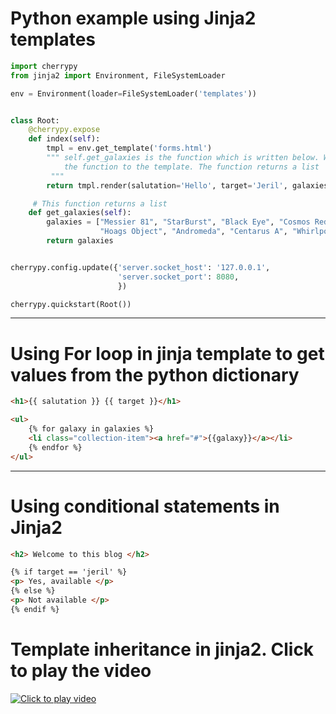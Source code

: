 # Python example using Jinja2 templates 

```python
import cherrypy
from jinja2 import Environment, FileSystemLoader

env = Environment(loader=FileSystemLoader('templates'))


class Root:
    @cherrypy.expose
    def index(self):
        tmpl = env.get_template('forms.html')
        """ self.get_galaxies is the function which is written below. We are also passing
            the function to the template. The function returns a list
         """
        return tmpl.render(salutation='Hello', target='Jeril', galaxies=self.get_galaxies())

     # This function returns a list
    def get_galaxies(self):
        galaxies = ["Messier 81", "StarBurst", "Black Eye", "Cosmos Redshift", "Sombrero",
                    "Hoags Object", "Andromeda", "Centarus A", "Whirlpool", "Canis Major Overdensity"]
        return galaxies


cherrypy.config.update({'server.socket_host': '127.0.0.1',
                        'server.socket_port': 8080,
                        })

cherrypy.quickstart(Root())

```

---

# Using For loop in jinja template to get values from the python dictionary

```html
<h1>{{ salutation }} {{ target }}</h1>

<ul>
    {% for galaxy in galaxies %}
    <li class="collection-item"><a href="#">{{galaxy}}</a></li>
    {% endfor %}
</ul>

```

---

# Using conditional statements in Jinja2

```html
<h2> Welcome to this blog </h2>

{% if target == 'jeril' %}
<p> Yes, available </p>
{% else %}
<p> Not available </p>
{% endif %}

```

# Template inheritance in jinja2. Click to play the video

[![Click to play video](http://img.youtube.com/vi/DxI4jnb5m1Q/0.jpg)](http://www.youtube.com/watch?v=DxI4jnb5m1Q "Python and Flask - Template Inheritance in Jinja2")
